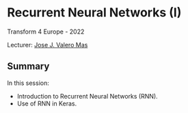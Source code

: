 # Recurrent Neural Networks (I)

Transform 4 Europe - 2022

Lecturer: [Jose J. Valero Mas](mailto:jjvalero@dlsi.ua.es)

## Summary

In this session:

* Introduction to Recurrent Neural Networks (RNN).
* Use of RNN in Keras.